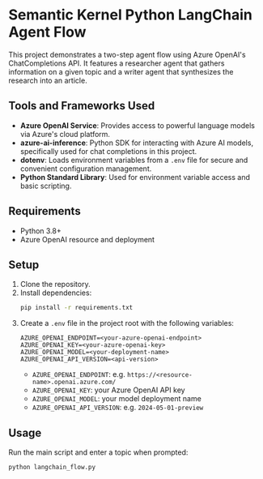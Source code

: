 # Semantic Kernel Python LangChain Agent Flow

This project demonstrates a two-step agent flow using Azure OpenAI's ChatCompletions API. It features a researcher agent that gathers information on a given topic and a writer agent that synthesizes the research into an article.

## Tools and Frameworks Used
- **Azure OpenAI Service**: Provides access to powerful language models via Azure's cloud platform.
- **azure-ai-inference**: Python SDK for interacting with Azure AI models, specifically used for chat completions in this project.
- **dotenv**: Loads environment variables from a `.env` file for secure and convenient configuration management.
- **Python Standard Library**: Used for environment variable access and basic scripting.

## Requirements
- Python 3.8+
- Azure OpenAI resource and deployment

## Setup
1. Clone the repository.
2. Install dependencies:
   ```bash
   pip install -r requirements.txt
   ```
3. Create a `.env` file in the project root with the following variables:
   ```env
   AZURE_OPENAI_ENDPOINT=<your-azure-openai-endpoint>
   AZURE_OPENAI_KEY=<your-azure-openai-key>
   AZURE_OPENAI_MODEL=<your-deployment-name>
   AZURE_OPENAI_API_VERSION=<api-version>
   ```
   - `AZURE_OPENAI_ENDPOINT`: e.g. `https://<resource-name>.openai.azure.com/`
   - `AZURE_OPENAI_KEY`: your Azure OpenAI API key
   - `AZURE_OPENAI_MODEL`: your model deployment name
   - `AZURE_OPENAI_API_VERSION`: e.g. `2024-05-01-preview`

## Usage
Run the main script and enter a topic when prompted:
```bash
python langchain_flow.py
```